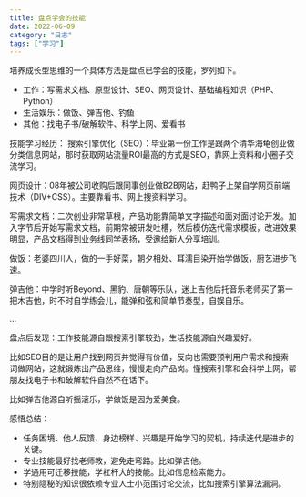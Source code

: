 ```yaml
---
title: 盘点学会的技能
date: 2022-06-09
category: "日志"
tags: ["学习"]
---
```

培养成长型思维的一个具体方法是盘点已学会的技能，罗列如下。
- 工作：写需求文档、原型设计、SEO、网页设计、基础编程知识（PHP、Python）
- 生活娱乐：做饭、弹吉他、钓鱼
- 其他：找电子书/破解软件、科学上网、爱看书

技能学习经历：
搜索引擎优化（SEO）：毕业第一份工作是跟两个清华海龟创业做分类信息网站，那时获取网站流量ROI最高的方式是SEO，靠网上资料和小圈子交流学习。

网页设计：08年被公司收购后跟同事创业做B2B网站，赶鸭子上架自学网页前端技术（DIV+CSS）。主要靠看书、网上搜资料学习。

写需求文档：二次创业非常草根，产品功能靠简单文字描述和面对面讨论开发。加入字节后开始写需求文档，前期常被研发吐槽，然后模仿迭代需求模板，改进效果明显，产品文档得到业务线同学表扬，受邀给新人分享培训。

做饭：老婆四川人，做的一手好菜，朝夕相处、耳濡目染开始学做饭，厨艺进步飞速。

弹吉他：中学时听Beyond、黑豹、唐朝等乐队，迷上吉他后托音乐老师买了第一把木吉他，时不时自学练会儿，能弹和弦和简单节奏型，自娱自乐。

...

盘点后发现：工作技能源自跟搜索引擎较劲，生活技能源自兴趣爱好。

比如SEO目的是让用户找到网页并觉得有价值，反向也需要预判用户需求和搜索词做网站，这就锻炼出产品思维，慢慢走向产品岗。懂搜索引擎和会科学上网，帮朋友找电子书和破解软件自然不在话下。

比如弹吉他源自听摇滚乐，学做饭是因为爱美食。

感悟总结：
- 任务困境、他人反馈、身边榜样、兴趣是开始学习的契机，持续迭代是进步的关键。
- 专业技能最好找老师教，避免走弯路。比如弹吉他。
- 学通用可迁移技能，学杠杆大的技能。比如信息检索能力。
- 特别隐秘的知识很依赖专业人士小范围讨论交流，比如搜索引擎算法漏洞。













